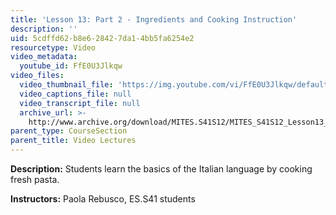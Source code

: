 ```yaml
---
title: 'Lesson 13: Part 2 - Ingredients and Cooking Instruction'
description: ''
uid: 5cdffd62-b8e6-2842-7da1-4bb5fa6254e2
resourcetype: Video
video_metadata:
  youtube_id: FfE0U3Jlkqw
video_files:
  video_thumbnail_file: 'https://img.youtube.com/vi/FfE0U3Jlkqw/default.jpg'
  video_captions_file: null
  video_transcript_file: null
  archive_url: >-
    http://www.archive.org/download/MITES.S41S12/MITES_S41S12_Lesson13_Part2_300k.mp4
parent_type: CourseSection
parent_title: Video Lectures
---
```


**Description:** Students learn the basics of the Italian language by cooking fresh pasta.

**Instructors:** Paola Rebusco, ES.S41 students
